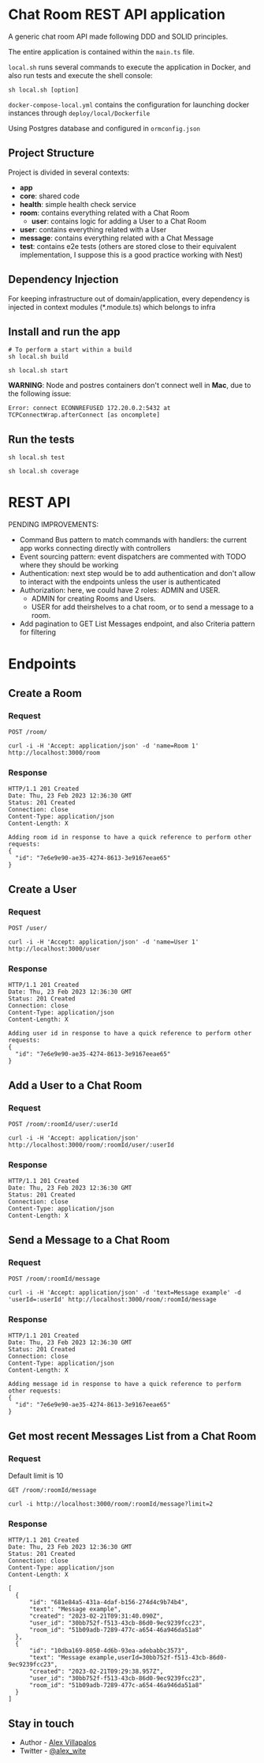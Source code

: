 # Chat Room REST API application

A generic chat room API made following DDD and SOLID principles.

The entire application is contained within the `main.ts` file.

`local.sh` runs several commands to execute the application in Docker, and also run tests and execute the shell console:

    sh local.sh [option]

`docker-compose-local.yml` contains the configuration for launching docker instances through `deploy/local/Dockerfile` 

Using Postgres database and configured in `ormconfig.json`

## Project Structure

Project is divided in several contexts:
- **app**
- **core**: shared code
- **health**: simple health check service
- **room**: contains everything related with a Chat Room
  - **user**: contains logic for adding a User to a Chat Room
- **user**: contains everything related with a User
- **message**: contains everything related with a Chat Message
- **test**: contains e2e tests (others are stored close to their equivalent implementation, I suppose this is a good practice working with Nest)

## Dependency Injection

For keeping infrastructure out of domain/application, every dependency is injected in context modules (*.module.ts) which belongs to infra

## Install and run the app
    
    # To perform a start within a build
    sh local.sh build

    sh local.sh start

**WARNING**: Node and postres containers don't connect well in **Mac**, due to the following issue:

    Error: connect ECONNREFUSED 172.20.0.2:5432 at TCPConnectWrap.afterConnect [as oncomplete]

## Run the tests

    sh local.sh test

    sh local.sh coverage

# REST API

PENDING IMPROVEMENTS:

- Command Bus pattern to match commands with handlers: the current app works connecting directly with controllers
- Event sourcing pattern: event dispatchers are commented with TODO where they should be working
- Authentication: next step would be to add authentication and don't allow to interact with the endpoints unless the user is authenticated
- Authorization: here, we could have 2 roles: ADMIN and USER.
  - ADMIN for creating Rooms and Users.
  - USER for add theirshelves to a chat room, or to send a message to a room.
- Add pagination to GET List Messages endpoint, and also Criteria pattern for filtering

# Endpoints
## Create a Room

### Request

`POST /room/`

    curl -i -H 'Accept: application/json' -d 'name=Room 1' http://localhost:3000/room

### Response

    HTTP/1.1 201 Created
    Date: Thu, 23 Feb 2023 12:36:30 GMT
    Status: 201 Created
    Connection: close
    Content-Type: application/json
    Content-Length: X

    Adding room id in response to have a quick reference to perform other requests:
    {
      "id": "7e6e9e90-ae35-4274-8613-3e9167eeae65"
    }

## Create a User

### Request

`POST /user/`

    curl -i -H 'Accept: application/json' -d 'name=User 1' http://localhost:3000/user

### Response

    HTTP/1.1 201 Created
    Date: Thu, 23 Feb 2023 12:36:30 GMT
    Status: 201 Created
    Connection: close
    Content-Type: application/json
    Content-Length: X

    Adding user id in response to have a quick reference to perform other requests:
    {
      "id": "7e6e9e90-ae35-4274-8613-3e9167eeae65"
    }

## Add a User to a Chat Room

### Request

`POST /room/:roomId/user/:userId`

    curl -i -H 'Accept: application/json' http://localhost:3000/room/:roomId/user/:userId

### Response

    HTTP/1.1 201 Created
    Date: Thu, 23 Feb 2023 12:36:30 GMT
    Status: 201 Created
    Connection: close
    Content-Type: application/json
    Content-Length: X

## Send a Message to a Chat Room

### Request

`POST /room/:roomId/message`

    curl -i -H 'Accept: application/json' -d 'text=Message example' -d 'userId=:userId' http://localhost:3000/room/:roomId/message

### Response

    HTTP/1.1 201 Created
    Date: Thu, 23 Feb 2023 12:36:30 GMT
    Status: 201 Created
    Connection: close
    Content-Type: application/json
    Content-Length: X

    Adding message id in response to have a quick reference to perform other requests:
    {
      "id": "7e6e9e90-ae35-4274-8613-3e9167eeae65"
    }


## Get most recent Messages List from a Chat Room

### Request

Default limit is 10

`GET /room/:roomId/message`

    curl -i http://localhost:3000/room/:roomId/message?limit=2

### Response

    HTTP/1.1 201 Created
    Date: Thu, 23 Feb 2023 12:36:30 GMT
    Status: 201 Created
    Connection: close
    Content-Type: application/json
    Content-Length: X

    [
      {
          "id": "681e84a5-431a-4daf-b156-274d4c9b74b4",
          "text": "Message example",
          "created": "2023-02-21T09:31:40.090Z",
          "user_id": "30bb752f-f513-43cb-86d0-9ec9239fcc23",
          "room_id": "51b09adb-7289-477c-a654-46a946da51a8"
      },
      {
          "id": "10dba169-8050-4d6b-93ea-adebabbc3573",
          "text": "Message example,userId=30bb752f-f513-43cb-86d0-9ec9239fcc23",
          "created": "2023-02-21T09:29:38.957Z",
          "user_id": "30bb752f-f513-43cb-86d0-9ec9239fcc23",
          "room_id": "51b09adb-7289-477c-a654-46a946da51a8"
      }
    ]

## Stay in touch

- Author - [Alex Villapalos](https://villapalos.com)
- Twitter - [@alex_wite](https://twitter.com/alex_wite)
